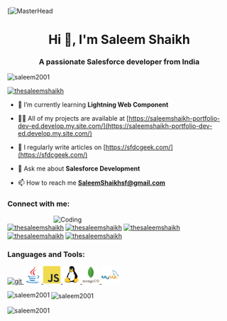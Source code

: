 
[![MasterHead](https://media1.giphy.com/media/1GEATImIxEXVR79Dhk/giphy.gif?cid=ecf05e47f9gyxqw5zdwb0tq309zvb9f0s5kqzwfau9befftu&rid=giphy.gif&ct=g)
<h1 align="center">Hi 👋, I'm Saleem Shaikh</h1>
<h3 align="center">A passionate Salesforce developer from India</h3>
<p align="left"> <img src="https://komarev.com/ghpvc/?username=saleem2001&label=Profile%20views&color=0e75b6&style=flat" alt="saleem2001" /> </p>

<p align="left"> <a href="https://twitter.com/thesaleemshaikh" target="blank"><img src="https://img.shields.io/twitter/follow/thesaleemshaikh?logo=twitter&style=for-the-badge" alt="thesaleemshaikh" /></a> </p>

- 🌱 I’m currently learning **Lightning Web Component**

- 👨‍💻 All of my projects are available at [https://saleemshaikh-portfolio-dev-ed.develop.my.site.com/](https://saleemshaikh-portfolio-dev-ed.develop.my.site.com/)

- 📝 I regularly write articles on [https://sfdcgeek.com/](https://sfdcgeek.com/)

- 💬 Ask me about **Salesforce Development**

- 📫 How to reach me **SaleemShaikhsf@gmail.com**

<h3 align="left">Connect with me:</h3>
<img align="right" alt="Coding" width="400" src="https://cdn.dribbble.com/users/1162077/screenshots/3848914/programmer.gif">
<p align="left">
<a href="https://twitter.com/thesaleemshaikh" target="blank"><img align="center" src="https://raw.githubusercontent.com/rahuldkjain/github-profile-readme-generator/master/src/images/icons/Social/twitter.svg" alt="thesaleemshaikh" height="30" width="40" /></a>
<a href="https://linkedin.com/in/thesaleemshaikh" target="blank"><img align="center" src="https://raw.githubusercontent.com/rahuldkjain/github-profile-readme-generator/master/src/images/icons/Social/linked-in-alt.svg" alt="thesaleemshaikh" height="30" width="40" /></a>
<a href="https://fb.com/thesaleemshaikh" target="blank"><img align="center" src="https://raw.githubusercontent.com/rahuldkjain/github-profile-readme-generator/master/src/images/icons/Social/facebook.svg" alt="thesaleemshaikh" height="30" width="40" /></a>
<a href="https://instagram.com/thesaleemshaikh" target="blank"><img align="center" src="https://raw.githubusercontent.com/rahuldkjain/github-profile-readme-generator/master/src/images/icons/Social/instagram.svg" alt="thesaleemshaikh" height="30" width="40" /></a>
<a href="https://www.hackerrank.com/thesaleemshaikh" target="blank"><img align="center" src="https://raw.githubusercontent.com/rahuldkjain/github-profile-readme-generator/master/src/images/icons/Social/hackerrank.svg" alt="thesaleemshaikh" height="30" width="40" /></a>
</p>

<h3 align="left">Languages and Tools:</h3>
<p align="left"> <a href="https://git-scm.com/" target="_blank" rel="noreferrer"> <img src="https://www.vectorlogo.zone/logos/git-scm/git-scm-icon.svg" alt="git" width="40" height="40"/> </a> <a href="https://www.java.com" target="_blank" rel="noreferrer"> <img src="https://raw.githubusercontent.com/devicons/devicon/master/icons/java/java-original.svg" alt="java" width="40" height="40"/> </a> <a href="https://developer.mozilla.org/en-US/docs/Web/JavaScript" target="_blank" rel="noreferrer"> <img src="https://raw.githubusercontent.com/devicons/devicon/master/icons/javascript/javascript-original.svg" alt="javascript" width="40" height="40"/> </a> <a href="https://www.linux.org/" target="_blank" rel="noreferrer"> <img src="https://raw.githubusercontent.com/devicons/devicon/master/icons/linux/linux-original.svg" alt="linux" width="40" height="40"/> </a> <a href="https://www.mongodb.com/" target="_blank" rel="noreferrer"> <img src="https://raw.githubusercontent.com/devicons/devicon/master/icons/mongodb/mongodb-original-wordmark.svg" alt="mongodb" width="40" height="40"/> </a> <a href="https://www.mysql.com/" target="_blank" rel="noreferrer"> <img src="https://raw.githubusercontent.com/devicons/devicon/master/icons/mysql/mysql-original-wordmark.svg" alt="mysql" width="40" height="40"/> </a> </p>

<p><img align="left" src="https://github-readme-stats.vercel.app/api/top-langs?username=saleem2001&show_icons=true&locale=en&layout=compact" alt="saleem2001" /></p>

<p>&nbsp;<img align="center" src="https://github-readme-stats.vercel.app/api?username=saleem2001&show_icons=true&locale=en" alt="saleem2001" /></p>

<p><img align="center" src="https://github-readme-streak-stats.herokuapp.com/?user=saleem2001&" alt="saleem2001" /></p>
